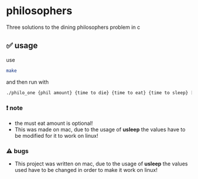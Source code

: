# philosophers
Three solutions to the dining philosophers problem in c

## ✅ usage
use
```sh
make
```
and then run with
```sh
./philo_one {phil amount} {time to die} {time to eat} {time to sleep} [must eat x amount]
```

### ❗ note
- the must eat amount is optional!
- This was made on mac, due to the usage of **usleep** the values have to be modified for it to work on linux!


### ⚠️ bugs
- This project was written on mac, due to the usage of **usleep** the values used have to be changed in order to make it work on linux!
